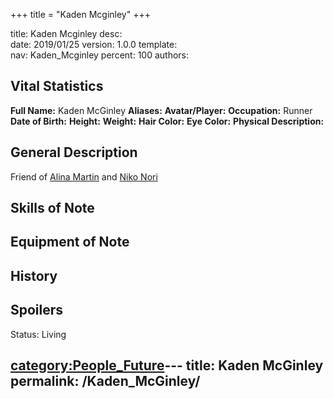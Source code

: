 +++
title = "Kaden Mcginley"
+++

title:		Kaden Mcginley
desc:		
date:		2019/01/25
version:	1.0.0
template:	
nav:		Kaden_Mcginley
percent:	100
authors:	
## Vital Statistics

**Full Name:** Kaden McGinley
**Aliases:**
**Avatar/Player:**
**Occupation:** Runner
**Date of Birth:**
**Height:**
**Weight:**
**Hair Color:**
**Eye Color:**
**Physical Description:**

## General Description

Friend of [Alina Martin](Alina_Martin "wikilink") and [Niko
Nori](Niko_Nori "wikilink")

## Skills of Note

## Equipment of Note

## History

## Spoilers

<spoiler text="Status">Status: Living</spoiler>

[category:People_Future](category:People_Future "wikilink")---
title: Kaden McGinley
permalink: /Kaden_McGinley/
---

